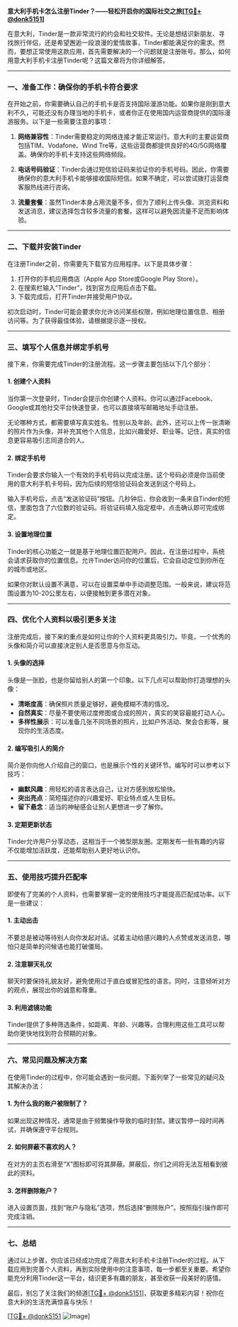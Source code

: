 **意大利手机卡怎么注册Tinder？——轻松开启你的国际社交之旅[[TG💪+ @donk5151](https://t.me/s/donk5151)]**

在意大利，Tinder是一款非常流行的约会和社交软件。无论是想结识新朋友、寻找旅行伴侣，还是希望邂逅一段浪漫的爱情故事，Tinder都能满足你的需求。然而，要想正常使用这款应用，首先需要解决的一个问题就是注册账号。那么，如何用意大利手机卡注册Tinder呢？这篇文章将为你详细解答。

---

### **一、准备工作：确保你的手机卡符合要求**

在开始之前，你需要确认自己的手机卡是否支持国际漫游功能。如果你是刚到意大利不久，可能还没有办理当地的手机卡，或者你正在使用国内运营商提供的国际漫游服务。以下是一些需要注意的事项：

1. **网络兼容性**：Tinder需要稳定的网络连接才能正常运行。意大利的主要运营商包括TIM、Vodafone、Wind Tre等，这些运营商都提供良好的4G/5G网络覆盖。确保你的手机卡支持这些网络频段。

2. **电话号码验证**：Tinder会通过短信验证码来验证你的手机号码。因此，你需要确保你的意大利手机卡能够接收国际短信。如果不确定，可以尝试拨打运营商客服热线进行咨询。

3. **流量套餐**：虽然Tinder本身占用流量不多，但为了顺利上传头像、浏览资料和发送消息，建议选择包含较多流量的套餐。这样可以避免因流量不足而影响体验。

---

### **二、下载并安装Tinder**

在注册Tinder之前，你需要先下载官方应用程序。以下是具体步骤：

1. 打开你的手机应用商店（Apple App Store或Google Play Store）。
2. 在搜索栏输入“Tinder”，找到官方应用后点击下载。
3. 下载完成后，打开Tinder并接受用户协议。

初次启动时，Tinder可能会要求你允许访问某些权限，例如地理位置信息、相册访问等。为了获得最佳体验，请根据提示逐一授权。

---

### **三、填写个人信息并绑定手机号**

接下来，你需要完成Tinder的注册流程。这一步骤主要包括以下几个部分：

#### **1. 创建个人资料**
当你第一次登录时，Tinder会提示你创建个人资料。你可以通过Facebook、Google或其他社交平台快速登录，也可以直接填写邮箱地址手动注册。

无论哪种方式，都需要填写真实姓名、性别以及年龄。此外，还可以上传一张清晰的照片作为头像，并补充其他个人信息，比如兴趣爱好、职业等。记住，真实的信息更容易吸引志同道合的人。

#### **2. 绑定手机号**
Tinder会要求你输入一个有效的手机号码以完成注册。这个号码必须是你当前使用的意大利手机卡号码，因为后续的短信验证码会发送到这个号码上。

输入手机号后，点击“发送验证码”按钮。几秒钟后，你会收到一条来自Tinder的短信，里面包含了六位数的验证码。将验证码填入指定框中，点击确认即可完成绑定。

#### **3. 设置地理位置**
Tinder的核心功能之一就是基于地理位置匹配用户。因此，在注册过程中，系统会请求获取你的位置信息。允许Tinder访问你的位置后，它会自动定位到你所在的城市或地区。

如果你对默认设置不满意，可以在设置菜单中手动调整范围。一般来说，建议将范围设置为10-20公里左右，以便接触到更多潜在对象。

---

### **四、优化个人资料以吸引更多关注**

注册完成后，接下来的重点是如何让你的个人资料更具吸引力。毕竟，一个优秀的头像和简介可以直接决定别人是否愿意与你互动。

#### **1. 头像的选择**
头像是一张脸，也是你留给别人的第一个印象。以下几点可以帮助你打造理想的头像：

- **清晰度高**：确保照片质量足够好，避免模糊不清的情况。
- **自然真实**：尽量不要使用过度修图或合成的照片，真实的笑容最能打动人心。
- **多样性展示**：可以准备几张不同场景的照片，比如户外活动、聚会合影等，展现你的生活态度。

#### **2. 编写吸引人的简介**
简介是你向他人介绍自己的窗口，也是展示个性的关键环节。编写时可以参考以下技巧：

- **幽默风趣**：用轻松的语言表达自己，让对方感到放松愉快。
- **突出亮点**：简短描述你的兴趣爱好、职业特点或人生目标。
- **留下悬念**：适当的神秘感会让别人更想进一步了解你。

#### **3. 定期更新状态**
Tinder允许用户分享动态，这相当于一个微型朋友圈。定期发布一些有趣的内容不仅能增加活跃度，还能帮助别人更好地认识你。

---

### **五、使用技巧提升匹配率**

即使有了完美的个人资料，也需要掌握一定的使用技巧才能提高匹配成功率。以下是一些建议：

#### **1. 主动出击**
不要总是被动等待别人向你发起对话。试着主动给感兴趣的人点赞或发送消息，哪怕只是简单的问候语也能打破僵局。

#### **2. 注意聊天礼仪**
聊天时要保持礼貌友好，避免使用过于直白或冒犯性的语言。同时，注意倾听对方的观点，展现出你的诚意和尊重。

#### **3. 利用滤镜功能**
Tinder提供了多种筛选条件，如距离、年龄、兴趣等。合理利用这些工具可以帮助你更快地找到符合预期的对象。

---

### **六、常见问题及解决方案**

在使用Tinder的过程中，你可能会遇到一些问题。下面列举了一些常见的疑问及其解决办法：

#### **1. 为什么我的账户被限制了？**
如果出现这种情况，通常是由于频繁操作导致的临时封禁。建议暂停一段时间再试，并确保遵守平台规则。

#### **2. 如何屏蔽不喜欢的人？**
在对方的主页右滑至“X”图标即可将其屏蔽。屏蔽后，你们之间将无法互相看到彼此的资料。

#### **3. 怎样删除账户？**
进入设置页面，找到“账户与隐私”选项，然后选择“删除账户”。按照指引操作即可完成注销。

---

### **七、总结**

通过以上步骤，你应该已经成功完成了用意大利手机卡注册Tinder的过程。从下载应用到完善个人资料，再到实际使用中的注意事项，每一步都至关重要。希望你能充分利用Tinder这一平台，结识更多有趣的朋友，甚至收获一段美好的感情。

最后，别忘了关注我们的频道[[TG💪+ @donk5151](https://t.me/s/donk5151)]，获取更多精彩内容！祝你在意大利的生活充满惊喜与快乐！

[[TG💪+ @donk5151](https://t.me/s/donk5151) ![Image](https://i.postimg.cc/rwNCRYN7/Snipaste-2025-04-30-17-27-05.png)]